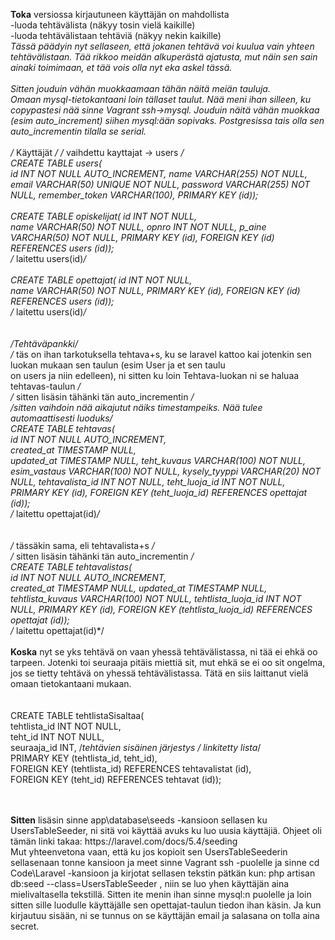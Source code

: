 <b>Toka</b> versiossa kirjautuneen käyttäjän on mahdollista </br>
-luoda tehtävälista (näkyy tosin vielä kaikille) </br>
-luoda tehtävälistaan tehtäviä (näkyy nekin kaikille)</br>
  *Tässä päädyin nyt sellaseen, että jokanen tehtävä voi kuulua vain yhteen tehtävälistaan. Tää rikkoo meidän alkuperästä ajatusta, mut näin sen sain ainaki toimimaan, et tää vois olla nyt eka askel tässä. 
</br>
</br>
<i>Sitten jouduin vähän muokkaamaan tähän näitä meiän tauluja.</i> </br>
Omaan mysql-tietokantaani loin tällaset taulut. Nää meni ihan silleen, ku copypastesi nää sinne Vagrant ssh->mysql. Jouduin näitä vähän muokkaa (esim auto_increment) siihen mysql:ään sopivaks. Postgresissa tais olla sen auto_incrementin tilalla se serial. 
</br>
</br>
/* Käyttäjät */   /* vaihdettu kayttajat -> users */ </br>
CREATE TABLE users(       
id INT NOT NULL AUTO_INCREMENT, 
name VARCHAR(255) NOT NULL,
email VARCHAR(50) UNIQUE NOT NULL,
password VARCHAR(255) NOT NULL,
remember_token VARCHAR(100),
PRIMARY KEY (id));
</br>
</br>
CREATE TABLE opiskelijat(
id INT NOT NULL,    
name VARCHAR(50) NOT NULL,
opnro INT NOT NULL,
p_aine VARCHAR(50) NOT NULL,
PRIMARY KEY (id),
FOREIGN KEY (id) REFERENCES  users (id));    </br>/* laitettu users(id)*/
</br>
</br>
CREATE TABLE opettajat(
id INT NOT NULL,    
name VARCHAR(50) NOT NULL,
PRIMARY KEY (id),
FOREIGN KEY (id) REFERENCES users (id));    </br>/* laitettu users(id)*/
</br>
</br>
</br>/*Tehtäväpankki*/
</br>/* täs on ihan tarkotuksella tehtava+s, ku se laravel kattoo kai jotenkin sen luokan mukaan sen taulun (esim User ja et sen taulu </br>on users ja niin edelleen), ni sitten ku loin Tehtava-luokan ni se haluaa tehtavas-taulun */ 
</br>/* sitten lisäsin tähänki tän auto_incrementin */
</br>/*sitten vaihdoin nää aikajutut näiks timestampeiks. Nää tulee automaattisesti luoduks*/
</br>
CREATE TABLE tehtavas(   
id INT NOT NULL AUTO_INCREMENT,     
created_at TIMESTAMP NULL,           
updated_at TIMESTAMP NULL,
teht_kuvaus VARCHAR(100) NOT NULL,
esim_vastaus VARCHAR(100) NOT NULL,
kysely_tyyppi VARCHAR(20) NOT NULL,
tehtavalista_id INT NOT NULL,
teht_luoja_id INT NOT NULL,
PRIMARY KEY (id),
FOREIGN KEY (teht_luoja_id) REFERENCES opettajat (id));      </br>/* laitettu opettajat(id)*/
</br>
</br>
</br>/* tässäkin sama, eli tehtavalista+s */
</br>/* sitten lisäsin tähänki tän auto_incrementin */
</br>
CREATE TABLE tehtavalistas(     
id INT NOT NULL AUTO_INCREMENT,  
created_at TIMESTAMP NULL,
updated_at TIMESTAMP NULL,
tehtlista_kuvaus VARCHAR(100) NOT NULL,
tehtlista_luoja_id INT NOT NULL,
PRIMARY KEY (id),
FOREIGN KEY (tehtlista_luoja_id) REFERENCES opettajat (id));     </br>/* laitettu opettajat(id)*/
</br>
</br>
<b>Koska</b> nyt se yks tehtävä on vaan yhessä tehtävälistassa, ni tää ei ehkä oo tarpeen. Jotenki toi seuraaja pitäis miettiä sit, mut ehkä se ei oo sit ongelma, jos se tietty tehtävä on yhessä tehtävälistassa. Tätä en siis laittanut vielä omaan tietokantaani mukaan.  
</br>
</br>CREATE TABLE tehtlistaSisaltaa(
</br>tehtlista_id INT NOT NULL, 
</br>teht_id INT NOT NULL, 
</br>seuraaja_id INT,            /*tehtävien sisäinen järjestys / linkitetty lista*/
</br>PRIMARY KEY (tehtlista_id, teht_id),
</br>FOREIGN KEY (tehtlista_id) REFERENCES tehtavalistat (id), 
</br>FOREIGN KEY (teht_id) REFERENCES tehtavat (id));


</br>
</br>
<b>Sitten</b> lisäsin sinne app\database\seeds -kansioon sellasen ku UsersTableSeeder, ni sitä voi käyttää avuks ku luo uusia käyttäjiä. Ohjeet oli tämän linki takaa: https://laravel.com/docs/5.4/seeding
</br> 
Mut yhteenvetona vaan, että ku jos kopioit sen UsersTableSeederin sellasenaan tonne kansioon ja meet sinne Vagrant ssh -puolelle ja sinne cd Code\Laravel -kansioon ja kirjotat sellasen tekstin pätkän kun: php artisan db:seed --class=UsersTableSeeder   , niin se luo yhen käyttäjän aina mielivaltasella tekstillä. Sitten ite menin ihan sinne mysql:n puolelle ja loin sitten sille luodulle käyttäjälle sen opettajat-taulun tiedon ihan käsin. Ja kun kirjautuu sisään, ni se tunnus on se käyttäjän email ja salasana on tolla aina secret. 
